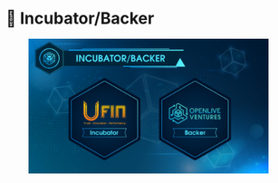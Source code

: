 # 🔑 Incubator/Backer

<figure><img src=".gitbook/assets/9.png" alt=""><figcaption></figcaption></figure>
